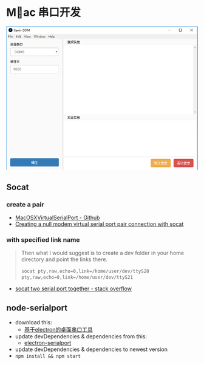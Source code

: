 # Mac 串口开发

![serial port](./img/serialport.png)

## Socat
### create a pair
- [MacOSXVirtualSerialPort - Github](https://github.com/clokey/PublicCode/tree/master/MacOSXVirtualSerialPort)
- [Creating a null modem virtual serial port pair connection with socat](https://rabinnankhwa.wordpress.com/2013/12/25/creating-a-null-modem-virtual-serial-port-pair-connection-with-socat/)

### with specified link name 
> Then what I would suggest is to create a dev folder in your home directory and point the links there.
> ```
> socat pty,raw,echo=0,link=/home/user/dev/ttyS20 pty,raw,echo=0,link=/home/user/dev/ttyS21
> ```
- [socat two serial port together - stack overflow](https://stackoverflow.com/questions/33811013/socat-two-serial-port-together)

## node-serialport
- download this:
  - [基于electron的桌面串口工具](https://github.com/PowerDos/electron-serialport)
- update devDependencies & dependencies from this:
  - [electron-serialport](https://github.com/nodebots/electron-serialport)
- update devDependencies & dependencies to newest version
- `npm install && npm start`